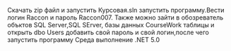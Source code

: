 Скачать zip файл и запустить Курсовая.sln запустить программу.Вести логин Raccon и пароль Raccon007.
Также можно зайти в обозреватель объктов SQL Server,SQL SErver, базы данных CourseWork таблицы и открыть dbo Users добавить свой пароль и свой логин,после чего запустить программу
Среда выполнение .NET 5.0
